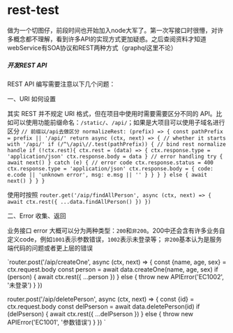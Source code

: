 # rest-test

做为一个切图仔，前段时间也开始加入node大军了。第一次写接口时很懵，对许多概念都不理解，看到许多API的实现方式更加疑惑。之后查阅资料才知道webService有SOA协议和REST两种方式（graphql这里不论）


##### 开发REST API

REST API 编写需要注意以下几个问题：

一、URI 如何设置

其实 REST 并不规定 URI 格式，但在项目中使用时需要需要区分不同的 API。比如可以使用功能前缀命名：`/static/`、`/api/`；如果是大项目可以使用子域名进行区分
`// 前缀以/api去做区分 normalizeRest: (prefix) => { const pathPrefix = prefix || '/api/' return async (ctx, next) => { // whether it starts with '/api/' if (/^\/api\//.test(pathPrefix)) { // bind rest normalize handle if (!ctx.rest){ ctx.rest = (data) => { ctx.response.type = 'application/json' ctx.response.body = data } // error handling try { await next() } catch (e) { // error code ctx.response.status = 400 ctx.response.type = 'application/json' ctx.response.body = { code: e.code || 'unknown error', msg: e.msg || '' } } } } else { await next() } } } `

使用时按照
`router.get('/aip/findAllPerson', async (ctx, next) => { await ctx.rest({ ...data.findAllPerson() }) })`

二、Error 收集、返回

业务接口 error 大概可以分为两种类型：`200`和`非200`。200中还会含有许多业务自定义code，例如`1001`表示参数错误，`1002`表示未登录等；
`非200`基本认为是服务端代码的问题或者更上层的错误

`router.post('/aip/createOne', async (ctx, next) => {
     const {name, age, sex} = ctx.request.body
     const person = await data.createOne(name, age, sex)
     if (person) {
         await ctx.rest({
             ...person
         })
     } else {
         throw new APIError('EC1002', '未登录')
     }
 })
 
 router.post('/aip/deletePerson', async (ctx, next) => {
     const {id} = ctx.request.body
     const delPserson = await data.deletePerson(id)
     if (delPserson) {
         await ctx.rest({
             ...delPserson
         })
     } else {
         throw new APIError('EC1001', '参数错误')
     }
 })
 `

